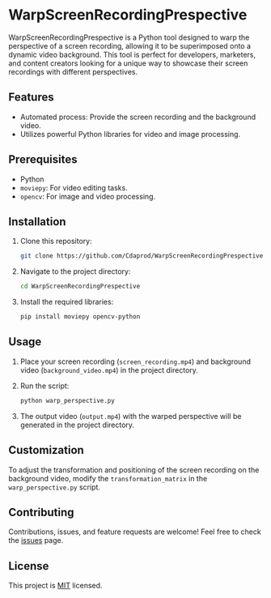 # WarpScreenRecordingPrespective

WarpScreenRecordingPrespective is a Python tool designed to warp the perspective of a screen recording, allowing it to be superimposed onto a dynamic video background. This tool is perfect for developers, marketers, and content creators looking for a unique way to showcase their screen recordings with different perspectives.

## Features

- Automated process: Provide the screen recording and the background video.
- Utilizes powerful Python libraries for video and image processing.

## Prerequisites

- Python
- `moviepy`: For video editing tasks.
- `opencv`: For image and video processing.

## Installation

1. Clone this repository:
   ```bash
   git clone https://github.com/Cdaprod/WarpScreenRecordingPrespective.git
   ```

2. Navigate to the project directory:
   ```bash
   cd WarpScreenRecordingPrespective
   ```

3. Install the required libraries:
   ```bash
   pip install moviepy opencv-python
   ```

## Usage

1. Place your screen recording (`screen_recording.mp4`) and background video (`background_video.mp4`) in the project directory.
2. Run the script:
   ```bash
   python warp_perspective.py
   ```

3. The output video (`output.mp4`) with the warped perspective will be generated in the project directory.

## Customization

To adjust the transformation and positioning of the screen recording on the background video, modify the `transformation_matrix` in the `warp_perspective.py` script.

## Contributing

Contributions, issues, and feature requests are welcome! Feel free to check the [issues](https://github.com/Cdaprod/WarpScreenRecordingPrespective/issues) page.

## License

This project is [MIT](https://opensource.org/licenses/MIT) licensed.